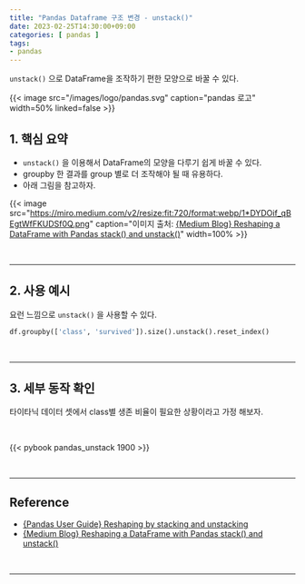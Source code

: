 ```yaml
---
title: "Pandas Dataframe 구조 변경 - unstack()"
date: 2023-02-25T14:30:00+09:00
categories: [ pandas ]
tags:
- pandas
---
```


`unstack()` 으로 DataFrame을 조작하기 편한 모양으로 바꿀 수 있다.
<!--more-->

{{< image src="/images/logo/pandas.svg" caption="pandas 로고" width=50% linked=false >}}

## 1. 핵심 요약
- `unstack()` 을 이용해서 DataFrame의 모양을 다루기 쉽게 바꿀 수 있다.
- groupby 한 결과를 group 별로 더 조작해야 될 때 유용하다.
- 아래 그림을 참고하자.

{{< image src="https://miro.medium.com/v2/resize:fit:720/format:webp/1*DYDOif_qBEgtWfFKUDSf0Q.png" caption="이미지 출처: [{Medium Blog} Reshaping a DataFrame with Pandas stack() and unstack()](https://towardsdatascience.com/reshaping-a-dataframe-with-pandas-stack-and-unstack-925dc9ce1289)" width=100% >}}

<br/>

---

## 2. 사용 예시
요런 느낌으로 `unstack()` 을 사용할 수 있다.

```python
df.groupby(['class', 'survived']).size().unstack().reset_index()
```

<br/>

---

## 3. 세부 동작 확인
타이타닉 데이터 셋에서 class별 생존 비율이 필요한 상황이라고 가정 해보자.

<br/>

{{< pybook pandas_unstack 1900 >}}

<br/>

---

## Reference
- [{Pandas User Guide} Reshaping by stacking and unstacking](https://pandas.pydata.org/docs/user_guide/reshaping.html#reshaping-by-stacking-and-unstacking)
- [{Medium Blog} Reshaping a DataFrame with Pandas stack() and unstack()](https://towardsdatascience.com/reshaping-a-dataframe-with-pandas-stack-and-unstack-925dc9ce1289)

<br/>

---
